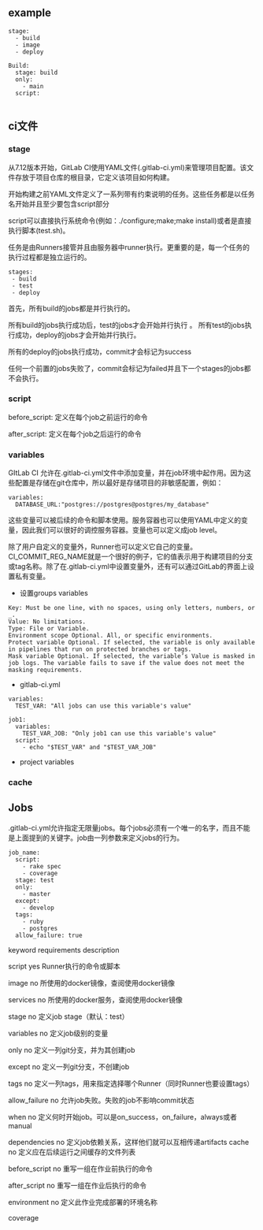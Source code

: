 ## example

```
stage:
  - build
  - image
  - deploy

Build:
  stage: build
  only:
    - main
  script:
    

```
## ci文件

### stage 
从7.12版本开始，GitLab CI使用YAML文件(.gitlab-ci.yml)来管理项目配置。该文件存放于项目仓库的根目录，它定义该项目如何构建。

开始构建之前YAML文件定义了一系列带有约束说明的任务。这些任务都是以任务名开始并且至少要包含script部分

script可以直接执行系统命令(例如：./configure;make;make install)或者是直接执行脚本(test.sh)。

任务是由Runners接管并且由服务器中runner执行。更重要的是，每一个任务的执行过程都是独立运行的。

```
stages:
 - build
 - test
 - deploy
```
首先，所有build的jobs都是并行执行的。

所有build的jobs执行成功后，test的jobs才会开始并行执行
。
所有test的jobs执行成功，deploy的jobs才会开始并行执行。

所有的deploy的jobs执行成功，commit才会标记为success

任何一个前置的jobs失败了，commit会标记为failed并且下一个stages的jobs都不会执行。


### script
before_script:  定义在每个job之前运行的命令

after_script: 定义在每个job之后运行的命令

### variables
GItLab CI 允许在.gitlab-ci.yml文件中添加变量，并在job环境中起作用。因为这些配置是存储在git仓库中，所以最好是存储项目的非敏感配置，例如：
```
variables:
  DATABASE_URL:"postgres://postgres@postgres/my_database"
```
这些变量可以被后续的命令和脚本使用。服务容器也可以使用YAML中定义的变量，因此我们可以很好的调控服务容器。变量也可以定义成job level。

除了用户自定义的变量外，Runner也可以定义它自己的变量。CI_COMMIT_REG_NAME就是一个很好的例子，它的值表示用于构建项目的分支或tag名称。除了在.gitlab-ci.yml中设置变量外，还有可以通过GitLab的界面上设置私有变量。 
  
- 设置groups variables

```
Key: Must be one line, with no spaces, using only letters, numbers, or _.
Value: No limitations.
Type: File or Variable.
Environment scope Optional. All, or specific environments. 
Protect variable Optional. If selected, the variable is only available in pipelines that run on protected branches or tags.
Mask variable Optional. If selected, the variable’s Value is masked in job logs. The variable fails to save if the value does not meet the masking requirements.

```

- gitlab-ci.yml

```
variables:
  TEST_VAR: "All jobs can use this variable's value"

job1:
  variables:
    TEST_VAR_JOB: "Only job1 can use this variable's value"
  script:
    - echo "$TEST_VAR" and "$TEST_VAR_JOB"
```

- project variables
  

### cache


## Jobs
.gitlab-ci.yml允许指定无限量jobs。每个jobs必须有一个唯一的名字，而且不能是上面提到的关键字。job由一列参数来定义jobs的行为。
```
job_name:
  script:
    - rake spec
    - coverage
  stage: test
  only:
    - master
  except:
    - develop
  tags:
    - ruby
    - postgres
  allow_failure: true
```
keyword requirements description
 
script	yes	Runner执行的命令或脚本

image	no	所使用的docker镜像，查阅使用docker镜像

services	no	所使用的docker服务，查阅使用docker镜像

stage	no	定义job stage（默认：test）

variables	no	定义job级别的变量

only	no	定义一列git分支，并为其创建job

except	no	定义一列git分支，不创建job

tags	no	定义一列tags，用来指定选择哪个Runner（同时Runner也要设置tags）

allow_failure	no	允许job失败。失败的job不影响commit状态

when	no	定义何时开始job。可以是on_success，on_failure，always或者manual

dependencies	no	定义job依赖关系，这样他们就可以互相传递artifacts
cache	no	定义应在后续运行之间缓存的文件列表

before_script	no	重写一组在作业前执行的命令

after_script	no	重写一组在作业后执行的命令

environment	no	定义此作业完成部署的环境名称

coverage